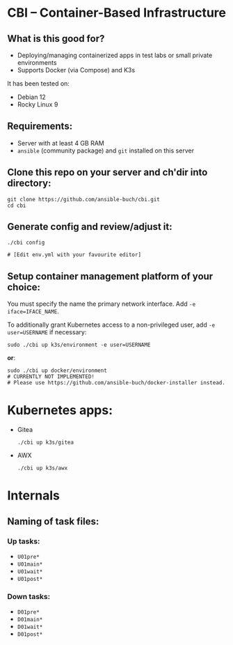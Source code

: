 # CBI &ndash; Container-Based Infrastructure

## What is this good for?

- Deploying/managing containerized apps in test labs or small private
  environments
- Supports Docker (via Compose) and K3s

It has been tested on:

- Debian 12
- Rocky Linux 9


## Requirements:

- Server with at least 4 GB RAM
- `ansible` (community package) and `git` installed on this server


## Clone this repo on your server and ch'dir into directory:

```
git clone https://github.com/ansible-buch/cbi.git
cd cbi
```

## Generate config and review/adjust it:
```
./cbi config

# [Edit env.yml with your favourite editor]
```


## Setup container management platform of your choice:

You must specify the name the primary network interface.
Add `-e iface=IFACE_NAME`.

To additionally grant Kubernetes access to a non-privileged user,
add `-e user=USERNAME` if necessary:

```
sudo ./cbi up k3s/environment -e user=USERNAME
```

__or__:

```
sudo ./cbi up docker/environment
# CURRENTLY NOT IMPLEMENTED!
# Please use https://github.com/ansible-buch/docker-installer instead.
```




# Kubernetes apps:

- Gitea
  ```
  ./cbi up k3s/gitea
  ```

- AWX
  ```
  ./cbi up k3s/awx
  ```








# Internals

## Naming of task files:

### Up tasks:
- `U01pre*`
- `U01main*`
- `U01wait*`
- `U01post*`

### Down tasks:
- `D01pre*`
- `D01main*`
- `D01wait*`
- `D01post*`









<!--
## Start apps/init:
```
./cbi start apps/init
```

## Start step-ca (if needed):
```
./cbi start apps/base/step-ca
```

## Start Traefik (the most important part of the puzzle :-)
```
./cbi start apps/base/traefik
```


## Apps:

- Development (Gitea)
  ```
  ./cbi start apps/development/gitea
  ```

